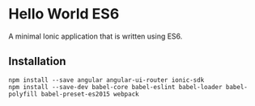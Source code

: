 # Hello World ES6

A minimal Ionic application that is written using ES6.

## Installation

```
npm install --save angular angular-ui-router ionic-sdk
npm install --save-dev babel-core babel-eslint babel-loader babel-polyfill babel-preset-es2015 webpack
```
